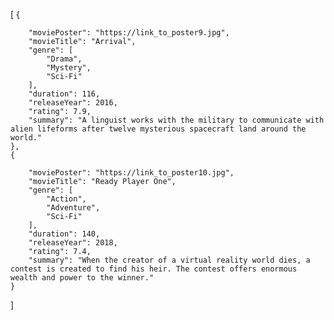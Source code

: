 [
    {
      
        "moviePoster": "https://link_to_poster9.jpg",
        "movieTitle": "Arrival",
        "genre": [
            "Drama",
            "Mystery",
            "Sci-Fi"
        ],
        "duration": 116,
        "releaseYear": 2016,
        "rating": 7.9,
        "summary": "A linguist works with the military to communicate with alien lifeforms after twelve mysterious spacecraft land around the world."
    },
    {
       
        "moviePoster": "https://link_to_poster10.jpg",
        "movieTitle": "Ready Player One",
        "genre": [
            "Action",
            "Adventure",
            "Sci-Fi"
        ],
        "duration": 140,
        "releaseYear": 2018,
        "rating": 7.4,
        "summary": "When the creator of a virtual reality world dies, a contest is created to find his heir. The contest offers enormous wealth and power to the winner."
    }
]